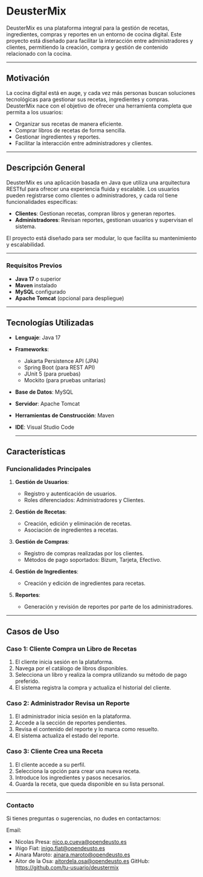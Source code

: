 # DeusterMix

DeusterMix es una plataforma integral para la gestión de recetas, ingredientes, compras y reportes en un entorno de cocina digital. Este proyecto está diseñado para facilitar la interacción entre administradores y clientes, permitiendo la creación, compra y gestión de contenido relacionado con la cocina.

---

## Motivación

La cocina digital está en auge, y cada vez más personas buscan soluciones tecnológicas para gestionar sus recetas, ingredientes y compras. DeusterMix nace con el objetivo de ofrecer una herramienta completa que permita a los usuarios:
- Organizar sus recetas de manera eficiente.
- Comprar libros de recetas de forma sencilla.
- Gestionar ingredientes y reportes.
- Facilitar la interacción entre administradores y clientes.

---

## Descripción General

DeusterMix es una aplicación basada en Java que utiliza una arquitectura RESTful para ofrecer una experiencia fluida y escalable. Los usuarios pueden registrarse como clientes o administradores, y cada rol tiene funcionalidades específicas:
- **Clientes**: Gestionan recetas, compran libros y generan reportes.
- **Administradores**: Revisan reportes, gestionan usuarios y supervisan el sistema.

El proyecto está diseñado para ser modular, lo que facilita su mantenimiento y escalabilidad.

---
  ### Requisitos Previos

- **Java 17** o superior
- **Maven** instalado
- **MySQL** configurado
- **Apache Tomcat** (opcional para despliegue)
  
---

## Tecnologías Utilizadas

- **Lenguaje**: Java 17
- **Frameworks**:
  - Jakarta Persistence API (JPA)
  - Spring Boot (para REST API)
  - JUnit 5 (para pruebas)
  - Mockito (para pruebas unitarias)
- **Base de Datos**: MySQL
- **Servidor**: Apache Tomcat
- **Herramientas de Construcción**: Maven
- **IDE**: Visual Studio Code

  ---
  
## Características

### Funcionalidades Principales

1. **Gestión de Usuarios**:
   - Registro y autenticación de usuarios.
   - Roles diferenciados: Administradores y Clientes.

2. **Gestión de Recetas**:
   - Creación, edición y eliminación de recetas.
   - Asociación de ingredientes a recetas.

3. **Gestión de Compras**:
   - Registro de compras realizadas por los clientes.
   - Métodos de pago soportados: Bizum, Tarjeta, Efectivo.

4. **Gestión de Ingredientes**:
   - Creación y edición de ingredientes para recetas.

5. **Reportes**:
   - Generación y revisión de reportes por parte de los administradores.

---

## Casos de Uso

### Caso 1: Cliente Compra un Libro de Recetas
1. El cliente inicia sesión en la plataforma.
2. Navega por el catálogo de libros disponibles.
3. Selecciona un libro y realiza la compra utilizando su método de pago preferido.
4. El sistema registra la compra y actualiza el historial del cliente.

### Caso 2: Administrador Revisa un Reporte
1. El administrador inicia sesión en la plataforma.
2. Accede a la sección de reportes pendientes.
3. Revisa el contenido del reporte y lo marca como resuelto.
4. El sistema actualiza el estado del reporte.

### Caso 3: Cliente Crea una Receta
1. El cliente accede a su perfil.
2. Selecciona la opción para crear una nueva receta.
3. Introduce los ingredientes y pasos necesarios.
4. Guarda la receta, que queda disponible en su lista personal.

---

### Contacto
Si tienes preguntas o sugerencias, no dudes en contactarnos:

Email: 

- Nicolas Presa: nico.p.cueva@opendeusto.es
- Iñigo Fiat: inigo.fiat@opendeusto.es
- Ainara Maroto: ainara.maroto@opendeusto.es
- Aitor de la Osa: aitordela.osa@opendeusto.es
GitHub: https://github.com/tu-usuario/deustermix
